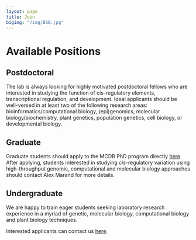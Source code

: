 ```yaml
---
layout: page
title: Join
bigimg: "/img/BSB.jpg"
---
```


# Available Positions

## Postdoctoral
The lab is always looking for highly motivated postdoctoral fellows who are interested in studying the function of cis-regulatory elements, transcriptional regulation, and development. Ideal applicants should be well-versed in at least two of the following research areas: bioinformatics/computational biology, (epi)genomics, molecular biology/biochemistry, plant genetics, population genetics, cell biology, or developmental biology.

## Graduate
Graduate students should apply to the MCDB PhD program directly [here](https://lsa.umich.edu/mcdb/graduate-students/phd-program.html). After applying, students interested in studying *cis*-regulatory variation using high-throughput genomic, computational and molecular biology approaches should contact Alex Marand for more details.

## Undergraduate
We are happy to train eager students seeking laboratory research experience in a myriad of genetic, molecular biology, computational biology and plant biology techniques.

Interested applicants can contact us [here](/contact.md).
